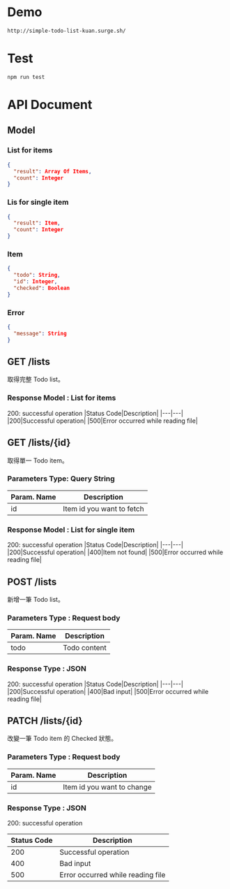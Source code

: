 # Demo

```
http://simple-todo-list-kuan.surge.sh/
```

# Test

```
npm run test
```

# API Document

## Model

### List for items

```json
{
  "result": Array Of Items,
  "count": Integer
}
```

### Lis for single item

```json
{
  "result": Item,
  "count": Integer
}
```

### Item

```json
{
  "todo": String,
  "id": Integer,
  "checked": Boolean
}
```

### Error

```json
{
  "message": String
}
```

## GET /lists

取得完整 Todo list。

### Response Model : List for items

200: successful operation
|Status Code|Description|
|---|---|
|200|Successful operation|
|500|Error occurred while reading file|

## GET /lists/{id}

取得單一 Todo item。

### Parameters Type: Query String

| Param. Name | Description               |
| ----------- | ------------------------- |
| id          | Item id you want to fetch |

### Response Model : List for single item

200: successful operation
|Status Code|Description|
|---|---|
|200|Successful operation|
|400|Item not found|
|500|Error occurred while reading file|

## POST /lists

新增一筆 Todo list。

### Parameters Type : Request body

| Param. Name | Description  |
| ----------- | ------------ |
| todo        | Todo content |

### Response Type : JSON

200: successful operation
|Status Code|Description|
|---|---|
|200|Successful operation|
|400|Bad input|
|500|Error occurred while reading file|

## PATCH /lists/{id}

改變一筆 Todo item 的 Checked 狀態。

### Parameters Type : Request body

| Param. Name | Description                |
| ----------- | -------------------------- |
| id          | Item id you want to change |

### Response Type : JSON

200: successful operation

| Status Code | Description                       |
| ----------- | --------------------------------- |
| 200         | Successful operation              |
| 400         | Bad input                         |
| 500         | Error occurred while reading file |
